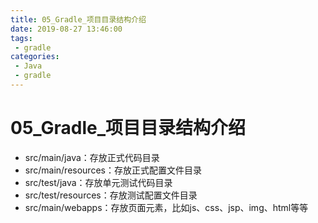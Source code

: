 ```yaml
---
title: 05_Gradle_项目目录结构介绍
date: 2019-08-27 13:46:00
tags: 
 - gradle
categories:
 - Java
 - gradle
---
```


# 05_Gradle_项目目录结构介绍

- src/main/java：存放正式代码目录
- src/main/resources：存放正式配置文件目录
- src/test/java：存放单元测试代码目录
- src/test/resources：存放测试配置文件目录
- src/main/webapps：存放页面元素，比如js、css、jsp、img、html等等

